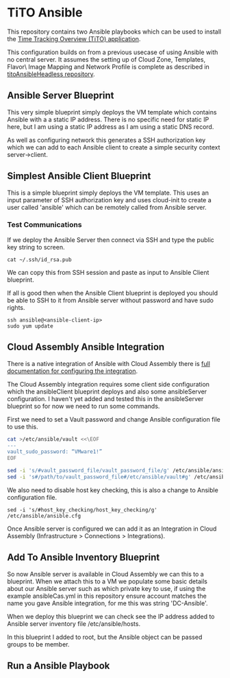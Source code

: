 # TiTO Ansible

This repository contains two Ansible playbooks which can be used to install the [Time Tracking Overview (TiTO) application](https://github.com/vmeoc/Tito).

This configuration builds on from a previous usecase of using Ansible with no central server. It assumes the setting up of Cloud Zone, Templates, Flavor\ Image Mapping and Network Profile is complete as described in [titoAnsibleHeadless repository](https://github.com/darrylcauldwell/titoAnsibleHeadless).

## Ansible Server Blueprint

This very simple blueprint simply deploys the VM template which contains Ansible with a a static IP address. There is no specific need for static IP here,  but I am using a static IP address as I am using a static DNS record.

As well as configuring network this generates a SSH authorization key which we can add to each Ansible client to create a simple security context server->client.

## Simplest Ansible Client Blueprint

This is a simple blueprint simply deploys the VM template. This uses an input parameter of SSH authorization key and uses cloud-init to create a user called 'ansible' which can be remotely called from Ansible server.

### Test Communications

If we deploy the Ansible Server then connect via SSH and type the public key string to screen.

```
cat ~/.ssh/id_rsa.pub
```

We can copy this from SSH session and paste as input to Ansible Client blueprint.

If all is good then when the Ansible Client blueprint is deployed you should be able to SSH to it from Ansible server without password and have sudo rights.

```
ssh ansible@<ansible-client-ip>
sudo yum update
```

## Cloud Assembly Ansible Integration

There is a native integration of Ansible with Cloud Assembly there is [full documentation for configuring the integration](https://docs.vmware.com/en/VMware-Cloud-Assembly/services/Using-and-Managing/GUID-9244FFDE-2039-48F6-9CB1-93508FCAFA75.html?hWord=N4IghgNiBc4HYGcCWAjCBTEBfIA).

The Cloud Assembly integration requires some client side configuration which the ansibleClient blueprint deploys and also some ansibleServer configuration.  I haven't yet added and tested this in the ansibleServer blueprint so for now we need to run some commands.

First we need to set a Vault password and change Ansible configuration file to use this.

```bash
cat >/etc/ansible/vault <<\EOF
---
vault_sudo_password: “VMware1!”
EOF

sed -i 's/#vault_password_file/vault_password_file/g' /etc/ansible/ansible.cfg
sed -i 's#/path/to/vault_password_file#/etc/ansible/vault#g' /etc/ansible/ansible.cfg
```

We also need to disable host key checking, this is also a change to Ansible configuration file.

```
sed -i 's/#host_key_checking/host_key_checking/g' /etc/ansible/ansible.cfg
```

Once Ansible server is configured we can add it as an Integration in Cloud Assembly (Infrastructure > Connections > Integrations).

## Add To Ansible Inventory Blueprint

So now Ansible server is available in Cloud Assembly we can this to a blueprint.  When we attach this to a VM we populate some basic details about our Ansible server such as which private key to use,  if using the example ansibleCas.yml in this repository ensure account matches the name you gave Ansible integration,  for me this was string 'DC-Ansible'.

When we deploy this blueprint we can check see the IP address added to Ansible server inventory file /etc/ansible/hosts.

In this blueprint I added to root,  but the Ansible object can be passed groups to be member.

## Run a Ansible Playbook



